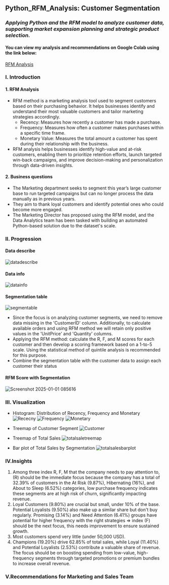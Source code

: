 ## Python_RFM_Analysis: Customer Segmentation
### *Applying Python and the RFM model to analyze customer data, supporting market expansion planning and strategic product selection.*

#### You can view my analysis and recommendations on Google Colab using the link below:
[RFM Analysis](https://colab.research.google.com/drive/1nj2g1ERs0GbQwXVqR42E_NyIbSgyOqF1)

### I. Introduction
#### 1. RFM Analysis
- RFM method is a marketing analysis tool used to segment customers based on their purchasing behavior. It helps businesses identify and understand their most valuable customers and tailor marketing strategies accordingly.
  + Recency: Measures how recently a customer has made a purchase.
  + Frequency: Measures how often a customer makes purchases within a specific time frame.
  + Monetary Value: Measures the total amount a customer has spent during their relationship with the business.
- RFM analysis helps businesses identify high-value and at-risk customers, enabling them to prioritize retention efforts, launch targeted win-back campaigns, and improve decision-making and personalization through data-driven insights.

#### 2. Business questions
- The Marketing department seeks to segment this year’s large customer base to run targeted campaigns but can no longer process the data manually as in previous years.
- They aim to thank loyal customers and identify potential ones who could become more engaged.
- The Marketing Director has proposed using the RFM model, and the Data Analytics team has been tasked with building an automated Python-based solution due to the dataset's scale.

### II. Progression
#### Data describe
![datadescribe](https://i.imgur.com/0Dw9LxD.png)

#### Data info
![datainfo](https://i.imgur.com/lXZislV.png)

#### Segmentation table
![segmentable](https://i.imgur.com/p8I8ohH.png)

- Since the focus is on analyzing customer segments, we need to remove data missing in the 'CustomerID' column. Additionally, to calculate available orders and using RFM method we will retain only positive values in the 'UnitPrice' and 'Quantity' columns.
- Applying the RFM method: calculate the R, F, and M scores for each customer and then develop a scoring framework based on a 1-to-5 scale. Using the statistical method of quintile analysis is recommended for this purpose.
- Combine the segmentation table with the customer data to assign each customer their status
  
#### RFM Score with Segmentation
![Screenshot 2025-01-01 085616](https://i.imgur.com/MQLFY0N.png)

### III. Visualization
- Histogram: Distribution of Recency, Frequency and Monetary
![Rececny](https://i.imgur.com/SylQWyu.png)
![Frequency](https://i.imgur.com/BmzhGqJ.png)
![Monetary](https://i.imgur.com/TyfvP0E.png)

- Treemap of Customer Segment
![Customer](https://i.imgur.com/tyTtDIU.png)

- Treemap of Total Sales
![totalsaletreemap](https://i.imgur.com/LhZtEv4.png)

- Bar plot of Total Sales by Segmentation
![totalsalesbarplot](https://i.imgur.com/gXCbvZe.png)

### IV.Insights
1. Among three index R, F, M that the company needs to pay attention to, (R) should be the immediate focus because the company has a total of 32.39% of customers in the At Risk (9.87%), Hibernating (16%), and About to Sleep (6.52%) categories, low purchase frequency indicates these segments are at high risk of churn, significantly impacting revenue.
2. Loyal Customers (9.80%) are crucial but small, under 10% of the base. Potential Loyalists (9.50%) also make up a similar share but don't buy regularly. Promising (3.14%) and Need Attention (6.41%) groups have potential for higher frequency with the right strategies => index (F) should be the next focus, this needs improvement to ensure sustained growth.
3. Most customers spend very little (under 50,000 USD).
4. Champions (19.20%) drive 62.85% of total sales, while Loyal (11.40%) and Potential Loyalists (2.53%) contribute a valuable share of revenue. The focus should be on boosting spending from low-value, high-frequency segments through targeted promotions or premium bundles to increase overall revenue.

### V.Recommendations for Marketing and Sales Team




